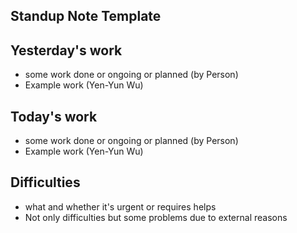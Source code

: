 ## Standup Note Template

## Yesterday's work
- some work done or ongoing or planned (by Person)
- Example work (Yen-Yun Wu)

## Today's work
- some work done or ongoing or planned (by Person)
- Example work (Yen-Yun Wu)

## Difficulties
- what and whether it's urgent or requires helps
- Not only difficulties but some problems due to external reasons